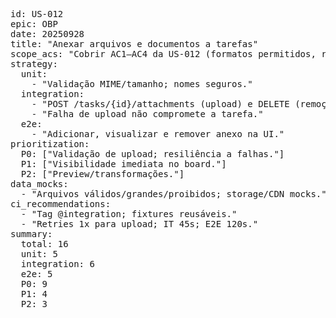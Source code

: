 <pre>
id: US-012
epic: OBP
date: 20250928
title: "Anexar arquivos e documentos a tarefas"
scope_acs: "Cobrir AC1–AC4 da US-012 (formatos permitidos, resiliência, visibilidade, remoção)."
strategy:
  unit:
    - "Validação MIME/tamanho; nomes seguros."
  integration:
    - "POST /tasks/{id}/attachments (upload) e DELETE (remoção) com storage mock."
    - "Falha de upload não compromete a tarefa."
  e2e:
    - "Adicionar, visualizar e remover anexo na UI."
prioritization:
  P0: ["Validação de upload; resiliência a falhas."]
  P1: ["Visibilidade imediata no board."]
  P2: ["Preview/transformações."]
data_mocks:
  - "Arquivos válidos/grandes/proibidos; storage/CDN mocks."
ci_recommendations:
  - "Tag @integration; fixtures reusáveis."
  - "Retries 1x para upload; IT 45s; E2E 120s."
summary:
  total: 16
  unit: 5
  integration: 6
  e2e: 5
  P0: 9
  P1: 4
  P2: 3
</pre>
